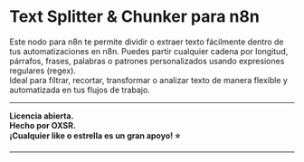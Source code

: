 # Text Splitter & Chunker para n8n

Este nodo para n8n te permite dividir o extraer texto fácilmente dentro de tus automatizaciones en n8n. Puedes partir cualquier cadena por longitud, párrafos, frases, palabras o patrones personalizados usando expresiones regulares (regex).  
Ideal para filtrar, recortar, transformar o analizar texto de manera flexible y automatizada en tus flujos de trabajo.

---

**Licencia abierta.  
Hecho por OXSR.  
¡Cualquier like o estrella es un gran apoyo! ⭐**

---
